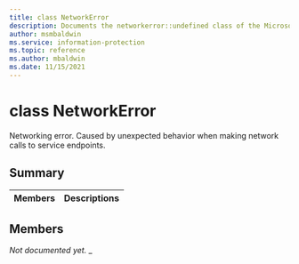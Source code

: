 ```yaml
---
title: class NetworkError 
description: Documents the networkerror::undefined class of the Microsoft Information Protection SDK.
author: msmbaldwin
ms.service: information-protection
ms.topic: reference
ms.author: mbaldwin
ms.date: 11/15/2021
---
```


# class NetworkError 
Networking error. Caused by unexpected behavior when making network calls to service endpoints.
  
## Summary
 Members                        | Descriptions                                
--------------------------------|---------------------------------------------
  
## Members
_Not documented yet._
_
